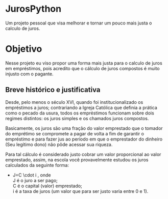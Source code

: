 # JurosPython
Um projeto pessoal que visa melhorar e tornar um pouco mais justa o calculo de juros.

# Objetivo
Nesse projeto eu viso propor uma forma mais justa para o calculo de juros em empréstimos, pois acredito que o cálculo de juros compostos é muito injusto com o pagante.
## Breve histórico e justificativa

Desde, pelo menos o século XVI, quando foi institucionalizado os empréstimos a juros; contrariando a Igreja Católica que definia a prática como o pecado da usura, todos os empréstimos funcionam sobre dois regimes distintos: os juros simples e os chamados juros compostos.

Basicamente, os juros são uma fração do valor emprestado que o tomador do emprétimo se compromete a pagar de volta 
a fim de garantir o empréstimo e para fazer jus ao período em que o emprestador do dinheiro (Seu legítimo dono) não pôde acessar sua 
riqueza.

Para tal cálculo é considerado justo cobrar um valor proporcional ao valor emprestado, assim, na escola você provavelmente estudou os 
juros calculados da seguinte forma:  
- J=C \cdot i , onde  
J é o juro a ser pago;  
C é o capital (valor) emprestado;  
i é a taxa de juros (um valor que para ser justo varia entre 0 e 1).

